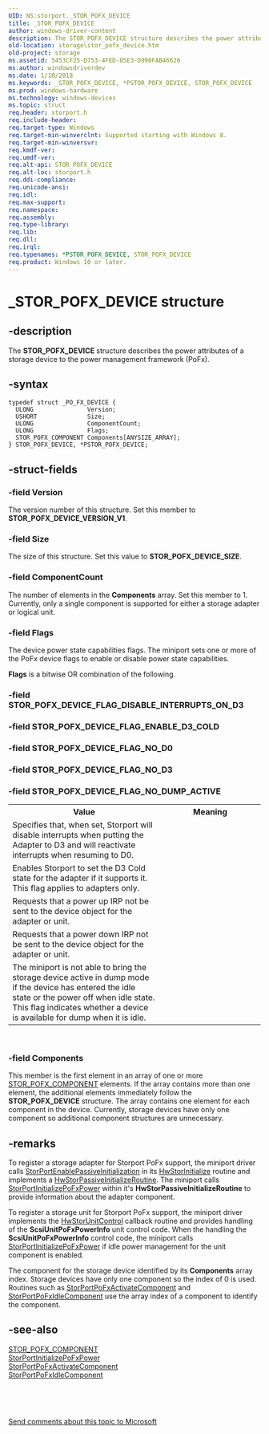 ```yaml
---
UID: NS:storport._STOR_POFX_DEVICE
title: _STOR_POFX_DEVICE
author: windows-driver-content
description: The STOR_POFX_DEVICE structure describes the power attributes of a storage device to the power management framework (PoFx).
old-location: storage\stor_pofx_device.htm
old-project: storage
ms.assetid: 5453CF25-D753-4FED-85E3-D990FAB46626
ms.author: windowsdriverdev
ms.date: 1/10/2018
ms.keywords: _STOR_POFX_DEVICE, *PSTOR_POFX_DEVICE, STOR_POFX_DEVICE
ms.prod: windows-hardware
ms.technology: windows-devices
ms.topic: struct
req.header: storport.h
req.include-header: 
req.target-type: Windows
req.target-min-winverclnt: Supported starting with Windows 8.
req.target-min-winversvr: 
req.kmdf-ver: 
req.umdf-ver: 
req.alt-api: STOR_POFX_DEVICE
req.alt-loc: storport.h
req.ddi-compliance: 
req.unicode-ansi: 
req.idl: 
req.max-support: 
req.namespace: 
req.assembly: 
req.type-library: 
req.lib: 
req.dll: 
req.irql: 
req.typenames: *PSTOR_POFX_DEVICE, STOR_POFX_DEVICE
req.product: Windows 10 or later.
---
```


# _STOR_POFX_DEVICE structure



## -description
The <b>STOR_POFX_DEVICE</b> structure describes the power attributes of a storage device to the power management framework (PoFx).



## -syntax

````
typedef struct _PO_FX_DEVICE {
  ULONG               Version;
  USHORT              Size;
  ULONG               ComponentCount;
  ULONG               Flags;
  STOR_POFX_COMPONENT Components[ANYSIZE_ARRAY];
} STOR_POFX_DEVICE, *PSTOR_POFX_DEVICE;
````


## -struct-fields

### -field Version

The version number of this structure. Set this member to <b>STOR_POFX_DEVICE_VERSION_V1</b>.


### -field Size

The size of this structure. Set this value to <b>STOR_POFX_DEVICE_SIZE</b>.


### -field ComponentCount

The number of elements in the <b>Components</b> array. Set this member to 1. Currently, only a single component is supported for either a storage adapter or logical unit.


### -field Flags

The device power state capabilities flags. The miniport sets one or more of the PoFx device flags to enable or disable power state capabilities.


<b>Flags</b> is a bitwise OR combination of the following.



<table>
<tr>
<th>Value</th>
<th>Meaning</th>
</tr>
<tr>

### -field STOR_POFX_DEVICE_FLAG_DISABLE_INTERRUPTS_ON_D3

</td>
<td width="60%">
Specifies that, when set, Storport will disable interrupts when putting the Adapter to D3 and will reactivate interrupts when resuming to D0.

</td>
</tr>
<tr>

### -field STOR_POFX_DEVICE_FLAG_ENABLE_D3_COLD

</td>
<td width="60%">
Enables Storport to set the D3 Cold state for the adapter if
  it supports it. This flag applies to adapters only.

</td>
</tr>
<tr>

### -field STOR_POFX_DEVICE_FLAG_NO_D0

</td>
<td width="60%">
Requests that a  power up IRP not be sent to the device object for the adapter or unit.

</td>
</tr>
<tr>

### -field STOR_POFX_DEVICE_FLAG_NO_D3

</td>
<td width="60%">
Requests that a  power down IRP not be sent to the device object for the adapter or unit.

</td>
</tr>
<tr>

### -field STOR_POFX_DEVICE_FLAG_NO_DUMP_ACTIVE

</td>
<td width="60%">
The miniport is not able to bring the storage device active in dump mode if the device has entered the idle state or the power off when idle state.
This flag indicates whether a device is available for dump when it is idle.

</td>
</tr>
</table>
 


### -field Components

This member is the first element in an array of one or more <a href="..\wdm\ns-wdm-_po_fx_component_v2.md">STOR_POFX_COMPONENT</a> elements. If the array contains more than one element, the additional elements immediately follow the <b>STOR_POFX_DEVICE</b> structure. The array contains one element for each component in the device.  Currently, storage devices have only  one component so additional component structures are unnecessary.


## -remarks
To register a storage adapter for Storport PoFx support, the miniport driver calls <a href="..\storport\nf-storport-storportenablepassiveinitialization.md">StorPortEnablePassiveInitialization</a> in its <a href="..\storport\nc-storport-hw_initialize.md">HwStorInitialize</a> routine and implements a <a href="..\storport\nc-storport-hw_passive_initialize_routine.md">HwStorPassiveInitializeRoutine</a>. The miniport calls <a href="..\storport\nf-storport-storportinitializepofxpower.md">StorPortInitializePoFxPower</a> within it's <b>HwStorPassiveInitializeRoutine</b> to provide information about the adapter component.

To register a storage unit for Storport PoFx support, the miniport driver implements the <a href="..\storport\nc-storport-hw_unit_control.md">HwStorUnitControl</a> callback routine and provides handling of the <b>ScsiUnitPoFxPowerInfo</b> unit control code. When the handling the <b>ScsiUnitPoFxPowerInfo</b> control code, the miniport calls <a href="..\storport\nf-storport-storportinitializepofxpower.md">StorPortInitializePoFxPower</a> if idle power management for the unit component is enabled.

The component for the storage device identified by its <b>Components</b> array index. Storage devices have only one component so the index of 0 is used.  Routines such as  <a href="..\storport\nf-storport-storportpofxactivatecomponent.md">StorPortPoFxActivateComponent</a> and <a href="..\storport\nf-storport-storportpofxidlecomponent.md">StorPortPoFxIdleComponent</a> use the array index of a component to identify the component.


## -see-also
<dl>
<dt>
<a href="..\wdm\ns-wdm-_po_fx_component_v2.md">STOR_POFX_COMPONENT</a>
</dt>
<dt>
<a href="..\storport\nf-storport-storportinitializepofxpower.md">StorPortInitializePoFxPower</a>
</dt>
<dt>
<a href="..\storport\nf-storport-storportpofxactivatecomponent.md">StorPortPoFxActivateComponent</a>
</dt>
<dt>
<a href="..\storport\nf-storport-storportpofxidlecomponent.md">StorPortPoFxIdleComponent</a>
</dt>
</dl>
 

 

<a href="mailto:wsddocfb@microsoft.com?subject=Documentation%20feedback [storage\storage]:%20STOR_POFX_DEVICE structure%20 RELEASE:%20(1/10/2018)&amp;body=%0A%0APRIVACY STATEMENT%0A%0AWe use your feedback to improve the documentation. We don't use your email address for any other purpose, and we'll remove your email address from our system after the issue that you're reporting is fixed. While we're working to fix this issue, we might send you an email message to ask for more info. Later, we might also send you an email message to let you know that we've addressed your feedback.%0A%0AFor more info about Microsoft's privacy policy, see http://privacy.microsoft.com/en-us/default.aspx." title="Send comments about this topic to Microsoft">Send comments about this topic to Microsoft</a>

